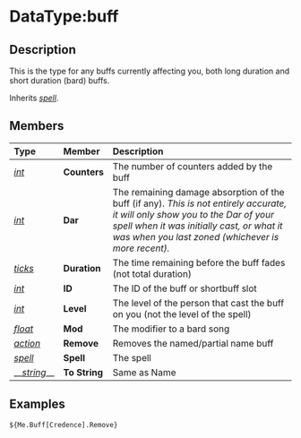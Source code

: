 # DataType:buff

## Description

This is the type for any buffs currently affecting you, both long duration and short duration \(bard\) buffs.

Inherits [_spell_](datatype-spell.md).

## Members

| **Type** | **Member** | **Description** |
| :--- | :--- | :--- |
| [_int_](datatype-int.md) | **Counters** | The number of counters added by the buff |
| [_int_](datatype-int.md) | **Dar** | The remaining damage absorption of the buff \(if any\). _This is not entirely accurate, it will only show you to the Dar of your spell when it was initially cast, or what it was when you last zoned \(whichever is more recent\)._ |
| [_ticks_](datatype-ticks.md) | **Duration** | The time remaining before the buff fades \(not total duration\) |
| [_int_](datatype-int.md) | **ID** | The ID of the buff or shortbuff slot |
| [_int_](datatype-int.md) | **Level** | The level of the person that cast the buff on you \(not the level of the spell\) |
| [_float_](datatype-float.md) | **Mod** | The modifier to a bard song |
| [_action_]() | **Remove** | Removes the named/partial name buff |
| [_spell_](datatype-spell.md) | **Spell** | The spell |
| \_\_[_string_](datatype-string.md)\_\_ | **To String** | Same as Name |

## Examples

`${Me.Buff[Credence].Remove}`

